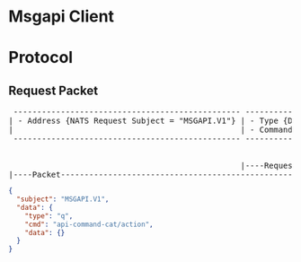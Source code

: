 # Msgapi Client

# Protocol

## <a name="request-packet"></a>Request Packet
<pre>
 ------------------------------------------------ ------------------------------ -------------------------
| - Address {NATS Request Subject = "MSGAPI.V1"} | - Type {Datagram Type = "q"} | - User Data {Arguments} |
|                                                | - Command {API Command}      |                         |
 ------------------------------------------------ ------------------------------ -------------------------

                                                                                |----Payload--------------|
                                                 |----Request---------------------------------------------|
|----Packet-----------------------------------------------------------------------------------------------|
</pre>
```json
{
  "subject": "MSGAPI.V1",
  "data": {
    "type": "q",
    "cmd": "api-command-cat/action",
    "data": {}
  }
}
```
